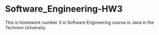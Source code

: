 # Software_Engineering-HW3
This is homework number 3 in Software Engineering course in Java in the Technion University.

